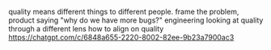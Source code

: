 quality means different things to different people.
frame the problem, product saying "why do we have more bugs?"
engineering looking at quality through a different lens
how to align on quality
https://chatgpt.com/c/6848a655-2220-8002-82ee-9b23a7900ac3
